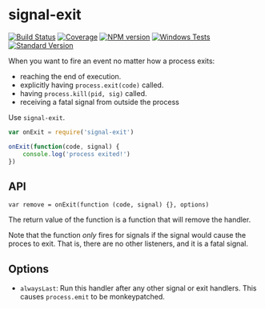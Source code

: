 # signal-exit

[![Build Status](https://travis-ci.org/tapjs/signal-exit.png)](https://travis-ci.org/tapjs/signal-exit)
[![Coverage](https://coveralls.io/repos/tapjs/signal-exit/badge.svg?branch=master)](https://coveralls.io/r/tapjs/signal-exit?branch=master)
[![NPM version](https://img.shields.io/npm/v/signal-exit.svg)](https://www.npmjs.com/package/signal-exit)
[![Windows Tests](https://img.shields.io/appveyor/ci/bcoe/signal-exit/master.svg?label=Windows%20Tests)](https://ci.appveyor.com/project/bcoe/signal-exit)
[![Standard Version](https://img.shields.io/badge/release-standard%20version-brightgreen.svg)](https://github.com/conventional-changelog/standard-version)

When you want to fire an event no matter how a process exits:

-   reaching the end of execution.
-   explicitly having `process.exit(code)` called.
-   having `process.kill(pid, sig)` called.
-   receiving a fatal signal from outside the process

Use `signal-exit`.

```js
var onExit = require('signal-exit')

onExit(function(code, signal) {
    console.log('process exited!')
})
```

## API

`var remove = onExit(function (code, signal) {}, options)`

The return value of the function is a function that will remove the
handler.

Note that the function _only_ fires for signals if the signal would
cause the proces to exit. That is, there are no other listeners, and
it is a fatal signal.

## Options

-   `alwaysLast`: Run this handler after any other signal or exit
    handlers. This causes `process.emit` to be monkeypatched.

